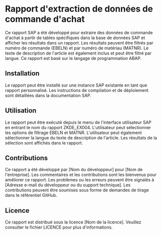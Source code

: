 # Rapport d'extraction de données de commande d'achat

Ce rapport SAP a été développé pour extraire des données de commande d'achat à partir de tables spécifiques dans la base de données SAP et afficher les résultats dans un rapport. Les résultats peuvent être filtrés par numéro de commande (EBELN) et par numéro de matériau (MATNR). Le texte de description de l'article est également inclus et peut être filtré par langue. Ce rapport est basé sur le langage de programmation ABAP.

## Installation

Le rapport peut être installé sur une instance SAP existante en tant que rapport personnalisé. Les instructions de compilation et de déploiement sont détaillées dans la documentation SAP.

## Utilisation

Le rapport peut être exécuté depuis le menu de l'interface utilisateur SAP en entrant le nom du rapport ZKDE_EX004. L'utilisateur peut sélectionner les options de filtrage EBELN et MATNR. L'utilisateur peut également sélectionner la langue du texte de description de l'article. Les résultats de la sélection sont affichés dans le rapport.

## Contributions

Ce rapport a été développé par [Nom du développeur] pour [Nom de l'entreprise]. Les commentaires et les contributions sont les bienvenus pour améliorer ce rapport. Les problèmes ou les erreurs peuvent être signalés à [Adresse e-mail du développeur ou du support technique]. Les contributions peuvent être soumises sous forme de demandes de tirage dans le référentiel GitHub.

## Licence

Ce rapport est distribué sous la licence [Nom de la licence]. Veuillez consulter le fichier LICENCE pour plus d'informations.
